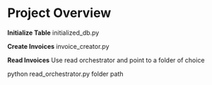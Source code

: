 # Project Overview



**Initialize Table**
initialized_db.py


**Create Invoices**
invoice_creator.py


**Read Invoices**
Use read orchestrator and point to a folder of choice

python read_orchestrator.py folder path

